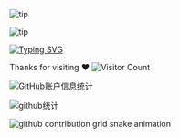 ![tip](https://badgen.net/badge/Tianyu/6.6/blue?icon=bitcoin-lightning)

![tip](https://badgen.net/badge/python/3.1.6/green?icon=github)

<!--   my-ticker -->    
[![Typing SVG](https://readme-typing-svg.herokuapp.com?color=%2336BCF7&center=true&vCenter=true&width=600&lines=Hi+there+👋,+I+am+Tianyu;+Welcome+to+My+Profile!;Over+1+years+of+programming+experience;Always+learning+new+things+;Machine+learning+enthusiast+;Kaggle+community+member)](https://git.io/typing-svg)

Thanks for visiting ❤️
![Visitor Count](https://profile-counter.glitch.me/{Mystic-peng}/count.svg)

![GitHub账户信息统计](https://github-stats.ubrong.com/api?username=Mystic-peng&show_icons=true&theme=tokyonight)

![github统计](https://stats.justsong.cn/api/github?username=Mystic-peng&theme=dark&lang=zh-CN)

<picture>
  <source media="(prefers-color-scheme: dark)" srcset="https://raw.githubusercontent.com/Mystic-peng/Mystic-peng/output/github-contribution-grid-snake-dark.svg">
  <source media="(prefers-color-scheme: light)" srcset="https://raw.githubusercontent.com/Mystic-peng/Mystic-peng/output/github-contribution-grid-snake.svg">
  <img alt="github contribution grid snake animation" src="https://raw.githubusercontent.com/Mystic-peng/Mystic-peng/output/github-contribution-grid-snake.svg">
</picture>